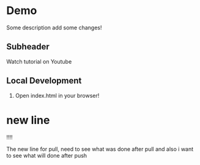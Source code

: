 # Demo

Some description
add some changes!

## Subheader

Watch tutorial on Youtube
## Local Development
1. Open index.html in your browser! 

# new line
!!!!

The new line for pull, need to see what was done after pull
and also i want to see what will done after push
